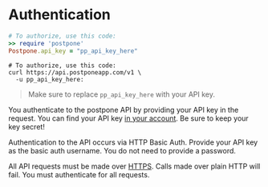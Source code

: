 # Authentication

```ruby
# To authorize, use this code:
>> require 'postpone'
Postpone.api_key = "pp_api_key_here"
```

```shell
# To authorize, use this code:
curl https://api.postponeapp.com/v1 \
  -u pp_api_key_here:
```

> Make sure to replace `pp_api_key_here` with your API key.

You authenticate to the postpone API by providing your API key in the request. You can find your API key [in your account](https://postponeapp.com/api). Be sure to keep your key secret!

Authentication to the API occurs via HTTP Basic Auth. Provide your API key as the basic auth username. You do not need to provide a password.

All API requests must be made over [HTTPS](http://en.wikipedia.org/wiki/HTTP_Secure). Calls made over plain HTTP will fail. You must authenticate for all requests.
